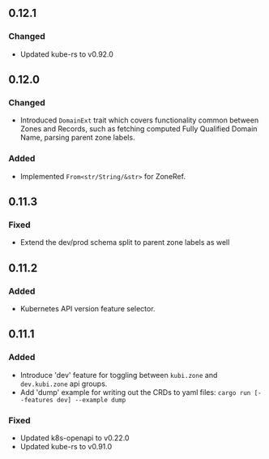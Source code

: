 
## 0.12.1

### Changed
* Updated kube-rs to v0.92.0

## 0.12.0

### Changed
* Introduced `DomainExt` trait which covers functionality common between Zones and Records, such as fetching computed Fully Qualified Domain Name, parsing parent zone labels.

### Added
* Implemented `From<str/String/&str>` for ZoneRef.


## 0.11.3

### Fixed
* Extend the dev/prod schema split to parent zone labels as well


## 0.11.2

### Added
* Kubernetes API version feature selector.


## 0.11.1

### Added
* Introduce 'dev' feature for toggling between `kubi.zone` and `dev.kubi.zone` api groups.
* Add 'dump' example for writing out the CRDs to yaml files: `cargo run [--features dev] --example dump`

### Fixed
* Updated k8s-openapi to v0.22.0
* Updated kube-rs to v0.91.0